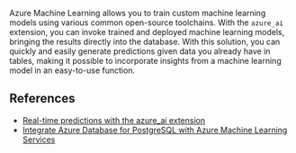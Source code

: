 

Azure Machine Learning allows you to train custom machine learning models using various common open-source toolchains. With the `azure_ai` extension, you can invoke trained and deployed machine learning models, bringing the results directly into the database. With this solution, you can quickly and easily generate predictions given data you already have in tables, making it possible to incorporate insights from a machine learning model in an easy-to-use function.

## References

- [Real-time predictions with the azure_ai extension](https://techcommunity.microsoft.com/t5/azure-database-for-postgresql/real-time-predictions-with-the-azure-ai-extension-preview/ba-p/4097972)
- [Integrate Azure Database for PostgreSQL with Azure Machine Learning Services](/azure/postgresql/flexible-server/generative-ai-azure-machine-learning)
